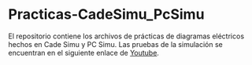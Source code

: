 # Practicas-CadeSimu_PcSimu

El repositorio contiene los archivos de prácticas de diagramas eléctricos hechos en Cade Simu y PC Simu. Las pruebas de la simulación se encuentran en el siguiente enlace de [Youtube](https://youtube.com/playlist?list=PLjkwqKv1EZPucSb0uVgSmy8cXqRkusPK0&si=SiKZ8antCGUCSEB6).